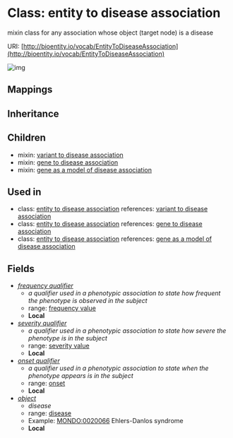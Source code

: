 # Class: entity to disease association


mixin class for any association whose object (target node) is a disease

URI: [http://bioentity.io/vocab/EntityToDiseaseAssociation](http://bioentity.io/vocab/EntityToDiseaseAssociation)

![img](http://yuml.me/diagram/nofunky;dir:TB/class/\[EntityToDiseaseAssociation|frequency_qualifier:frequency_value%20%3F]-%20frequency%20qualifier%20%3F>\[FrequencyValue],%20\[EntityToDiseaseAssociation]-%20severity%20qualifier%20%3F>\[SeverityValue],%20\[EntityToDiseaseAssociation]-%20onset%20qualifier%20%3F>\[Onset],%20\[EntityToDiseaseAssociation]-%20object%20%3F>\[Disease])
## Mappings

## Inheritance

## Children

 *  mixin: [variant to disease association](VariantToDiseaseAssociation.md)
 *  mixin: [gene to disease association](GeneToDiseaseAssociation.md)
 *  mixin: [gene as a model of disease association](GeneAsAModelOfDiseaseAssociation.md)
## Used in

 *  class: [entity to disease association](EntityToDiseaseAssociation.md) references: [variant to disease association](VariantToDiseaseAssociation.md)
 *  class: [entity to disease association](EntityToDiseaseAssociation.md) references: [gene to disease association](GeneToDiseaseAssociation.md)
 *  class: [entity to disease association](EntityToDiseaseAssociation.md) references: [gene as a model of disease association](GeneAsAModelOfDiseaseAssociation.md)
## Fields

 * _[frequency qualifier](frequency_qualifier.md)_
    * _a qualifier used in a phenotypic association to state how frequent the phenotype is observed in the subject_
    * range: [frequency value](FrequencyValue.md)
    * __Local__
 * _[severity qualifier](severity_qualifier.md)_
    * _a qualifier used in a phenotypic association to state how severe the phenotype is in the subject_
    * range: [severity value](SeverityValue.md)
    * __Local__
 * _[onset qualifier](onset_qualifier.md)_
    * _a qualifier used in a phenotypic association to state when the phenotype appears is in the subject_
    * range: [onset](Onset.md)
    * __Local__
 * _[object](object.md)_
    * _disease_
    * range: [disease](Disease.md)
    * Example: [MONDO:0020066](http://purl.obolibrary.org/obo/MONDO_0020066) Ehlers-Danlos syndrome
    * __Local__
